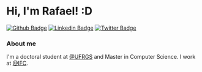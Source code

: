 # Hi, I'm Rafael! :D

[![Github Badge](https://img.shields.io/badge/-Github-000?style=flat-square&logo=Github&logoColor=white&link=https://github.com/rafaelvivian)](https://github.com/rafaelvivian)
[![Linkedin Badge](https://img.shields.io/badge/-LinkedIn-blue?style=flat-square&logo=Linkedin&logoColor=white&link=https://www.linkedin.com/in/rafaelvivian)](https://www.linkedin.com/in/rafaelvivian)
[![Twitter Badge](https://img.shields.io/badge/-Twitter-1ca0f1?style=flat-square&labelColor=1ca0f1&logo=twitter&logoColor=white&link=https://twitter.com/rafaelvivian)](https://twitter.com/rafaelvivian)

### About me
I'm a doctoral student at [@UFRGS](http://www.ufrgs.br) and Master in Computer Science. I work at [@IFC](https://ifc.edu.br/).
